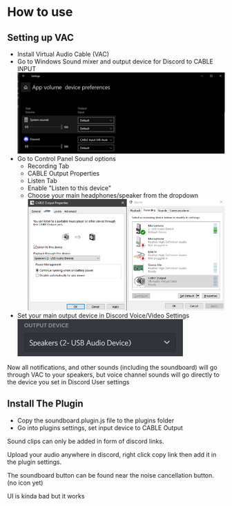 # How to use
## Setting up VAC
* Install Virtual Audio Cable (VAC)
* Go to Windows Sound mixer and output device for Discord to CABLE INPUT
![soundmixer.png](./Screenshots/soundmixer.png)
* Go to Control Panel Sound options
	* Recording Tab
	* CABLE Output Properties
	* Listen Tab
	* Enable "Listen to this device"
	* Choose your main headphones/speaker from the dropdown
	![recording.png](./Screenshots/recording.png)
* Set your main output device in Discord Voice/Video Settings
![output.png](./Screenshots/output.png)

Now all notifications, and other sounds (including the soundboard) will go through VAC to your speakers, but voice channel sounds will go directly to the device you set in Discord User settings

## Install The Plugin
* Copy the soundboard.plugin.js file to the plugins folder
* Go into plugins settings, set input device to CABLE Output

Sound clips can only be added in form of discord links.

Upload your audio anywhere in discord, right click copy link then add it in the plugin settings.

The soundboard button can be found near the noise cancellation button. (no icon yet)

UI is kinda bad but it works